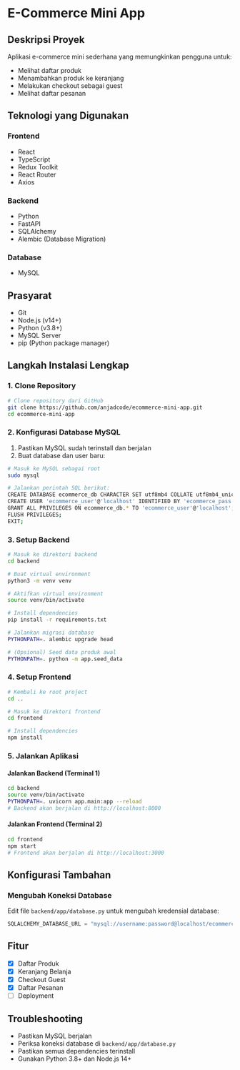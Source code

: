 # E-Commerce Mini App

## Deskripsi Proyek
Aplikasi e-commerce mini sederhana yang memungkinkan pengguna untuk:
- Melihat daftar produk
- Menambahkan produk ke keranjang
- Melakukan checkout sebagai guest
- Melihat daftar pesanan

## Teknologi yang Digunakan
### Frontend
- React
- TypeScript
- Redux Toolkit
- React Router
- Axios

### Backend
- Python
- FastAPI
- SQLAlchemy
- Alembic (Database Migration)

### Database
- MySQL

## Prasyarat
- Git
- Node.js (v14+)
- Python (v3.8+)
- MySQL Server
- pip (Python package manager)

## Langkah Instalasi Lengkap

### 1. Clone Repository
```bash
# Clone repository dari GitHub
git clone https://github.com/anjadcode/ecommerce-mini-app.git
cd ecommerce-mini-app
```

### 2. Konfigurasi Database MySQL
1. Pastikan MySQL sudah terinstall dan berjalan
2. Buat database dan user baru:
```bash
# Masuk ke MySQL sebagai root
sudo mysql

# Jalankan perintah SQL berikut:
CREATE DATABASE ecommerce_db CHARACTER SET utf8mb4 COLLATE utf8mb4_unicode_ci;
CREATE USER 'ecommerce_user'@'localhost' IDENTIFIED BY 'ecommerce_pass';
GRANT ALL PRIVILEGES ON ecommerce_db.* TO 'ecommerce_user'@'localhost';
FLUSH PRIVILEGES;
EXIT;
```

### 3. Setup Backend
```bash
# Masuk ke direktori backend
cd backend

# Buat virtual environment
python3 -m venv venv

# Aktifkan virtual environment
source venv/bin/activate

# Install dependencies
pip install -r requirements.txt

# Jalankan migrasi database
PYTHONPATH=. alembic upgrade head

# (Opsional) Seed data produk awal
PYTHONPATH=. python -m app.seed_data
```

### 4. Setup Frontend
```bash
# Kembali ke root project
cd ..

# Masuk ke direktori frontend
cd frontend

# Install dependencies
npm install
```

### 5. Jalankan Aplikasi

#### Jalankan Backend (Terminal 1)
```bash
cd backend
source venv/bin/activate
PYTHONPATH=. uvicorn app.main:app --reload
# Backend akan berjalan di http://localhost:8000
```

#### Jalankan Frontend (Terminal 2)
```bash
cd frontend
npm start
# Frontend akan berjalan di http://localhost:3000
```

## Konfigurasi Tambahan

### Mengubah Koneksi Database
Edit file `backend/app/database.py` untuk mengubah kredensial database:
```python
SQLALCHEMY_DATABASE_URL = "mysql://username:password@localhost/ecommerce_db"
```

## Fitur
- [x] Daftar Produk
- [x] Keranjang Belanja
- [x] Checkout Guest
- [x] Daftar Pesanan
- [ ] Deployment

## Troubleshooting
- Pastikan MySQL berjalan
- Periksa koneksi database di `backend/app/database.py`
- Pastikan semua dependencies terinstall
- Gunakan Python 3.8+ dan Node.js 14+


